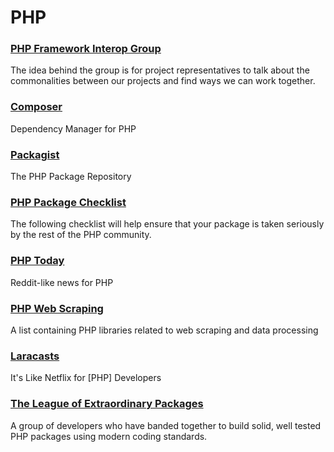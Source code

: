 # PHP


### [PHP Framework Interop Group](http://www.php-fig.org/)
The idea behind the group is for project representatives to talk about the
commonalities between our projects and find ways we can work together.

### [Composer](https://getcomposer.org/)
Dependency Manager for PHP

### [Packagist](https://packagist.org/)
The PHP Package Repository

### [PHP Package Checklist](http://phppackagechecklist.com/#)
The following checklist will help ensure that your package is taken seriously 
by the rest of the PHP community.

### [PHP Today](https://www.phptoday.org/)
Reddit-like news for PHP

### [PHP Web Scraping](https://github.com/lorien/awesome-web-scraping/blob/master/php.md)
A list containing PHP libraries related to web scraping and data processing

### [Laracasts](https://laracasts.com/)
It's Like Netflix for [PHP] Developers


### [The League of Extraordinary Packages](http://thephpleague.com/)
A group of developers who have banded together to build solid, well tested PHP
packages using modern coding standards.

